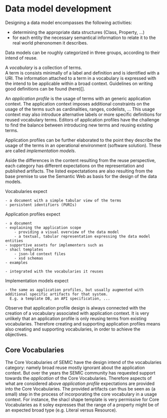 # Data model development

Designing a data model encompasses the following activities:
- determining the appropriate data structures (Class, Property, ...)
- for each entity the necessary semantical information to relate it to the real world phenonomen it describes.

Data models can be roughly categorized in three groups, according to their intend of reuse.

A *vocabulary* is a collection of terms.  
A term is consists minimally of a label and definition and is identified with a URI. 
The information attached to a term in a vocabulary is expressed with the intend to be applicable within a broad context. 
Guidelines on writing good definitions can be found (here)[].
 
An *application profile* is the usage of terms with an generic application context. 
The application context imposes additional constraints on the usage of the terms such as cardinalities, ranges, codelists, ...
This usage context may also introduce alternative labels or more specific definitions for reused vocabulary terms. 
Editors of application profiles have the challenge to find the balance between introducing new terms and reusing existing terms. 

Application profiles can be further elaborated to the point they describe the usage of the terms in an operational environment (software solution). 
These are called *implementation models*.


Aside the differences in the content resulting from the reuse perspective, each category has different expectations on the representation and published artifacts. 
The listed expectatations are also resulting from the base premise to use the Semantic Web as basis for the design of the data models.

Vocabularies expect 

    - a document with a simple tabular view of the terms 
    - persistent identifiers (PURIs) 

Application profiles expect

    - a document 
	- explaining the application scope 
    	- providing a visual overview of the data model
        - a textual, tabular representation expressing the data model entities
    - supportive assets for implementers such as
	- shacl templates
        - json-ld context files
        - xsd schemas
	- examples

    - integrated with the vocabularies it reuses

Implementation models expect

    - the same as application profiles, but usually augmented with additional specific artifacts for that system. 
      E.g. a template DB, an API specification, ...


Observe that application profile design is always connected with the creation of a vocabulary associated with application context. 
It is very unlikely that an application profile is only reusing terms from existing vocabularies. 
Therefore creating and supporting application profiles means also creating and supporting vocabularies, in order to achieve the objectives. 


## Core Vocabularies
The Core Vocabularies of SEMIC have the design intend of the vocabularies category: namely broad reuse mostly ignorant about the application context.
But over the years the SEMIC community has requested support towards the *application* of the Core Vocabularies. 
Therefore aspects of what are considered above *application profile* expectations are provided into the Core Vocabularies. 
The provided artifacts can thus be seen as (a small) step in the process of incorporating the core vocabulary in a usage context. 
For instance, the shacl shape template is very permissive for Core Vocabularies as it soley expresses that the range of a property might be of an expected broad type (e.g. Literal versus Resource). 


